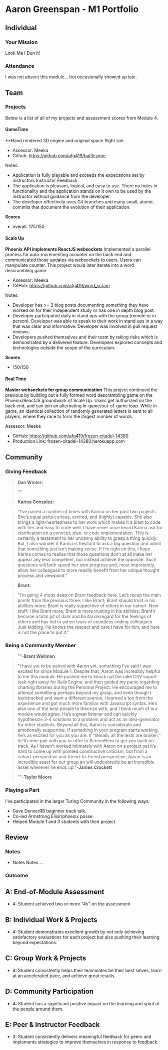 # Aaron Greenspan - M1 Portfolio

## Individual

### Your Mission

Look Ma I Dun it!  

### Attendance

I was not absent this module... but occasionally showed up late.  

## Team

### Projects

Below is a list of all of my projects and assessment scores from Module 4.  

#### GameTime

**Hand rendered 3D engine and original space flight sim. 

* Assessor: Meeka
* Github: https://github.com/afg419/battlezone    

Notes: 
* Application is fully playable and exceeds the expecations set by instructors
Instructor Feedback
* The application is pleasant, logical, and easy to use. There no holes in functionality and the application stands on it own to be used by the instructor without guidance from the developer.
* The developer effectively uses Git branches and many small, atomic commits that document the evolution of their application.

**Scores**
* overall: 175/150

#### Scale Up

**Phoenix API implements ReactJS websockets** Implemented a parallel process for auto-incrementing acounter on the back end and communicated those updates via websockets to users.  Users can manipulate counter.  This project would later iterate into a word descrambling game.

* Assessor: Meeka
* GitHub: https://github.com/afg419/word_scram

Notes:

* Developer has >= 2 blog posts documenting something they have worked on for their independent study or has one in depth blog post.
* Developer participated daily in stand ups with the group (remote or in person). Developer was able to speak to their work in stand ups in a way that was clear and informative. Developer was involved in pull request reviews.
*  Developers pushed themselves and their team by taking risks which is demonstrated by a delivered feature. Developers explored concepts and technologies outside the scope of the curriculum.

**Scores**
* 150/150

#### Real Time

**Master websockets for group communication** This project continued the previous by building out a fully formed word descrambling game on the Phoenix/ReactJS groundwork of Scale Up.  Users get authorized on the back end, and can join an alternating in-game/out-of-game loop.  While in-game, an identical collection of randomly generated letters is sent to all players, where they race to form the largest number of words.

Assessor: Meeka
* GitHub: https://github.com/afg419/frozen-citadel-14380
* Production Link: frozen-citadel-14380.herokuapp.com

## Community

### Giving Feedback

>**Dan Winter:**

>""

>**Karina Gonzalez:**

>"I’ve paired a number of times with Karina on her past two projects.  She’s equal parts curious, excited, and (highly) capable.  She also brings a light-heartedness to her work which makes it a blast to code with her and easy to code well.  I have never once heard Karina ask for clarification on a concept, plan, or code implementation.  This is certainly a testament to her uncanny ability to grasp a thing quickly.  But, I also wonder if Karina is hesitant to ask a big question and admit that something just isn’t making sense.  If I’m right on this, I hope Karina comes to realize that those questions don’t at all make her appear any less competent, but instead achieve the opposite. Such questions will both speed her own progress and, most importantly, allow her colleagues to more readily benefit from her unique thought process and viewpoint."

>**Brant:**

>"I’m going 4 mods deep on Brant feedback here.  Let’s recap the main points from the previous three: I like Brant; Brant should trust in his abilities more; Brant is really supportive of others in our cohort.  New stuff: I like Brant more; Brant is more trusting in his abilities; Brant’s become a total pit of dark and brutal disregard for the feelings of others and has led to ashen tears of countless coding colleagues.  Just kidding.  He knows the respect and care I have for him, and here is not the place to put it."

### Being a Community Member

>""-**Brant Wellman**

>"I have yet to be paired with Aaron yet, something I’ve said I was excited for since Module 1. Despite that, Aaron was incredibly helpful to me this module. He pushed me to knock out the rake CSV import task right away for Rails Engine, and then guided my panic regarding charting libraries during the Personal Project. He encouraged me to attempt something perhaps beyond my grasp, and even though I backtracked and went a different avenue, I learned a ton from the experience and got much more familiar with Javascript syntax. He’s also one of the best people to theorize with, and I think much of our module would agree. He’s a great listener and can quickly hypothesize 3-4 solutions to a problem and act as an idea-generator for other students. Beyond all this, Aaron is considerate and emotionally supportive. If something in your program starts working, he’s as excited for you as you are. If “literally all the tests are broken,” he’ll come pair with you or offer to ScreenHero to get you back on track. As I haven’t worked intimately with Aaron on a project yet it’s hard to come up with pointed constructive criticism, but from a cohort-perspective and friend-to-friend perspective, Aaron is an incredible asset for our group an will undoubtedly be an incredible asset wherever he ends up."-**James Crockett**

>""-**Taylor Moore**

### Playing a Part

I've participated in the larger Turing Community in the following ways:

* Gave DenverRB beginner track talk.
* Co-led Armstrong Elixir/phoenix posse.
* Helped Module 1 and 3 students with their project.

## Review

### Notes

* Notes Notes....

### Outcome

## A: End-of-Module Assessment

* 4: Student achieved two or more "4s" on the assessment

## B: Individual Work & Projects

* 4: Student demonstrates excellent growth by not only achieving satisfactory
evaluations for each project but also pushing their learning beyond expectations.

## C: Group Work & Projects

* 4: Student consistently helps their teammates be their best selves, learn at
an accelerated pace, and achieve great results.

## D: Community Participation

* 4: Student has a significant positive impact on the learning and spirit of the
people around them.

## E: Peer & Instructor Feedback

* 3: Student consistently delivers meaningful feedback for peers and implements
strategies to improve themselves in response to feedback.
